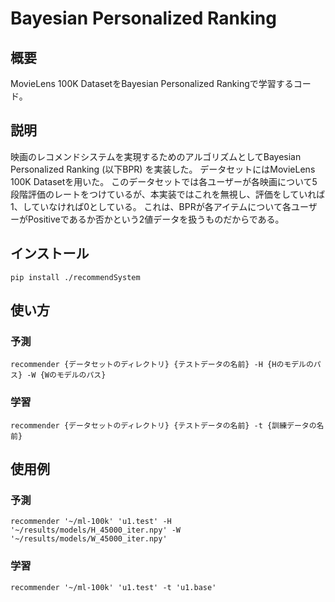 # Bayesian Personalized Ranking

## 概要
MovieLens 100K DatasetをBayesian Personalized Rankingで学習するコード。

## 説明
映画のレコメンドシステムを実現するためのアルゴリズムとしてBayesian Personalized Ranking (以下BPR) を実装した。
データセットにはMovieLens 100K Datasetを用いた。
このデータセットでは各ユーザーが各映画について5段階評価のレートをつけているが、本実装ではこれを無視し、評価をしていれば1、していなければ0としている。
これは、BPRが各アイテムについて各ユーザーがPositiveであるか否かという2値データを扱うものだからである。

## インストール
```
pip install ./recommendSystem
```

## 使い方

### 予測
```
recommender {データセットのディレクトリ} {テストデータの名前} -H {Hのモデルのパス} -W {Wのモデルのパス}
```

### 学習
```
recommender {データセットのディレクトリ} {テストデータの名前} -t {訓練データの名前}
```

## 使用例

### 予測
```
recommender '~/ml-100k' 'u1.test' -H '~/results/models/H_45000_iter.npy' -W '~/results/models/W_45000_iter.npy'
```

### 学習
```
recommender '~/ml-100k' 'u1.test' -t 'u1.base'
```
